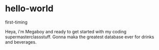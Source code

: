 # hello-world
first-timing

Heya, i'm Megaboy and ready to get started with my coding supermasterclassstuff. Gonna maka the greatest database ever for drinks and beverages.

